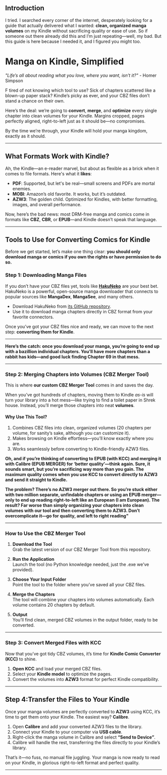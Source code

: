 ## Introduction  

I tried. I searched every corner of the internet, desperately looking for a guide that actually delivered what I wanted: **clean, organized manga volumes** on my Kindle without sacrificing quality or ease of use. So if someone out there already did this and I’m just repeating—well, my bad. But this guide is here because I needed it, and I figured you might too.  

# Manga on Kindle, Simplified  

*"Life’s all about reading what you love, where you want, isn’t it?"*  - Homer Simpson

F tired of not knowing which tool to use? Sick of chapters scattered like a blown-up paper stack? Kindle’s picky as ever, and your CBZ files don’t stand a chance on their own.  

Here’s the deal: we’re going to **convert**, **merge**, and **optimize** every single chapter into clean volumes for your Kindle. Margins cropped, pages perfectly aligned, right-to-left just as it should be—no compromises.  

By the time we’re through, your Kindle will hold your manga kingdom, exactly as it should.  

---

## What Formats Work with Kindle?  

Ah, the Kindle—an e-reader marvel, but about as flexible as a brick when it comes to file formats. Here's what it **likes**:  

- **PDF**: Supported, but let's be real—small screens and PDFs are mortal enemies.  
- **MOBI**: Amazon’s old favorite. It works, but it’s outdated.  
- **AZW3**: The golden child. Optimized for Kindles, with better formatting, images, and overall performance.  

Now, here’s the bad news: most DRM-free manga and comics come in formats like **CBZ**, **CBR**, or **EPUB**—and Kindle doesn’t speak that language.  

---

## Tools to Use for Converting Comics for Kindle  

Before we get started, let’s make one thing clear: **you should only download manga or comics if you own the rights or have permission to do so.** 

### **Step 1: Downloading Manga Files**  
If you don’t have your CBZ files yet, tools like **[HakuNeko](https://github.com/manga-download/hakuneko)** are your best bet. HakuNeko is a powerful, open-source manga downloader that connects to popular sources like **MangaDex**, **MangaSee**, and many others.  

- Download HakuNeko from [its GitHub repository](https://github.com/manga-download/hakuneko).  
- Use it to download manga chapters directly in CBZ format from your favorite connectors.  

Once you’ve got your CBZ files nice and ready, we can move to the next step: **converting them for Kindle**.  

---

**Here’s the catch: once you download your manga, you’re going to end up with a bazillion individual chapters. You’ll have more chapters than a rabbit has kids—and good luck finding Chapter 69 in that mess.**

---

### **Step 2: Merging Chapters into Volumes (CBZ Merger Tool)**  
This is where **our custom CBZ Merger Tool** comes in and saves the day.  

When you’ve got hundreds of chapters, moving them to Kindle *as-is* will turn your library into a hot mess—like trying to find a toilet paper in Shrek house. Instead, you’ll merge those chapters into neat **volumes**.  

#### **Why Use This Tool?**  
1. Combines CBZ files into clean, organized volumes (20 chapters per volume, for sanity’s sake, although you can customize it).  
2. Makes browsing on Kindle effortless—you’ll know exactly where you are.  
3. Works seamlessly before converting to Kindle-friendly AZW3 files.  

**Oh, and if you’re thinking of converting to EPUB (with KCC) and merging it with Calibre (EPUB MERGER) for ‘better quality’—think again. Sure, it sounds smart, but you’re sacrificing way more than you gain. The maximum quality comes when you use KCC to convert directly to AZW3 and send it straight to Kindle.**

**The problem? There’s no AZW3 merger out there. So you’re stuck either with two million separate, unfindable chapters or using an EPUB merger—only to end up reading right-to-left like an European (I am European). The result? Far worse than simply organizing your chapters into clean volumes with our tool and then converting them to AZW3. Don’t overcomplicate it—go for quality, and left to right reading"**

---

### **How to Use the CBZ Merger Tool**  
1. **Download the Tool**  
   Grab the latest version of our CBZ Merger Tool from this repository.  

2. **Run the Application**  
   Launch the tool (no Python knowledge needed, just the .exe we’ve provided).  

3. **Choose Your Input Folder**  
   Point the tool to the folder where you’ve saved all your CBZ files.  

4. **Merge the Chapters**  
   The tool will combine your chapters into volumes automatically. Each volume contains 20 chapters by default.  

5. **Output**  
   You’ll find clean, merged CBZ volumes in the output folder, ready to be converted.  

---

### **Step 3: Convert Merged Files with KCC**  
Now that you’ve got tidy CBZ volumes, it’s time for **Kindle Comic Converter (KCC)** to shine.  

1. **Open KCC** and load your merged CBZ files.  
2. Select your **Kindle model** to optimize the pages.  
3. Convert the volumes into **AZW3** format for perfect Kindle compatibility.  

---

## **Step 4:Transfer the Files to Your Kindle**

Once your manga volumes are perfectly converted to **AZW3** using KCC, it’s time to get them onto your Kindle. The easiest way? **Calibre**.  

1. Open **Calibre** and add your converted AZW3 files to the library.  
2. Connect your Kindle to your computer via **USB cable**.  
3. Right-click the manga volume in Calibre and select **“Send to Device”**.  
4. Calibre will handle the rest, transferring the files directly to your Kindle’s library.  

That’s it—no fuss, no manual file juggling. Your manga is now ready to read on your Kindle, in glorious right-to-left format and perfect quality.  

---
